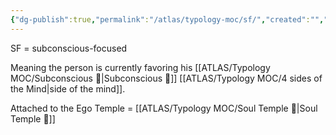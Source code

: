 ```yaml
---
{"dg-publish":true,"permalink":"/atlas/typology-moc/sf/","created":"","updated":""}
---
```



SF = subconscious-focused 

Meaning the person is currently favoring his [[ATLAS/Typology MOC/Subconscious 🤸\|Subconscious 🤸]] [[ATLAS/Typology MOC/4 sides of the Mind\|side of the mind]]. 

Attached to the Ego Temple = [[ATLAS/Typology MOC/Soul Temple 👥\|Soul Temple 👥]]

